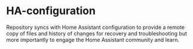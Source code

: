 # HA-configuration
Repository syncs with Home Assistant configuration to provide a remote copy of files and history of changes for recovery and troubleshooting but more importantly to engage the Home Assistant community and learn.

